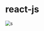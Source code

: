 # react-js

![s](https://user-images.githubusercontent.com/91914773/162033133-0ae11e2c-7b18-4035-b3e7-fc6f31fd707f.JPG)
